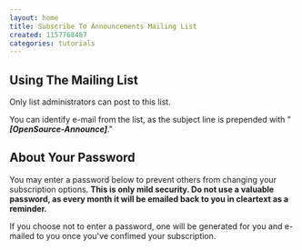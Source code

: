 ```yaml
---
layout: home
title: Subscribe To Announcements Mailing List
created: 1157768487
categories: tutorials
---
```

## Using The Mailing List

Only list administrators can post to this list.

You can identify e-mail from the list, as the subject line is prepended with "**_[OpenSource-Announce]_**."

## About Your Password

You may enter a password below to prevent others from changing your subscription options. **This is only mild security. Do not use a valuable password, as every month it will be emailed back to you in cleartext as a reminder.**

If you choose not to enter a password, one will be generated for you and e-mailed to you once you've confimed your subscription.
